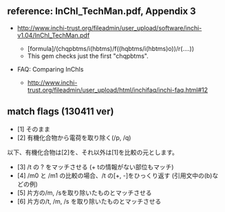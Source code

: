 
## reference: InChI_TechMan.pdf, Appendix 3

* http://www.inchi-trust.org/fileadmin/user_upload/software/inchi-v1.04/InChI_TechMan.pdf
	* [formula]/(chqpbtms/i(hbtms)/f((hqbtms/i(hbtms)o))/r(....))
	* This gem checks just the first "chqpbtms".

* FAQ: Comparing InChIs
	* http://www.inchi-trust.org/fileadmin/user_upload/html/inchifaq/inchi-faq.html#12


## match flags (130411 ver)

* [1] そのまま
* [2] 有機化合物から電荷を取り除く(/p, /q)

以下、有機化合物は[2]を、それ以外は[1]を比較の元とします。

* [3] /t の ? をマッチさせる (+ tの情報がない部位もマッチ)
* [4] /m0 と /m1 の比較の場合、/t の[+, -]をひっくり返す (引用文中の(b)などの例)
* [5] 片方の/m, /sを取り除いたものとマッチさせる
* [6] 片方の/t, /m, /s を取り除いたものとマッチさせる
